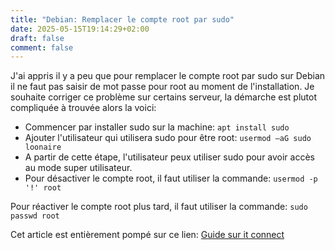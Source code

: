 ```yaml
---
title: "Debian: Remplacer le compte root par sudo"
date: 2025-05-15T19:14:29+02:00
draft: false
comment: false
---
```


J'ai appris il y a peu que pour remplacer le compte root par sudo sur Debian il ne faut pas saisir de mot passe pour root au moment de l'installation. Je souhaite corriger ce problème sur certains serveur, la démarche est plutot compliquée à trouvée alors la voici:

- Commencer par installer sudo sur la machine: ```apt install sudo```
- Ajouter l'utilisateur qui utilisera sudo pour être root: ```usermod –aG sudo loonaire```
- A partir de cette étape, l'utilisateur peux utiliser sudo pour avoir accès au mode super utilisateur.
- Pour désactiver le compte root, il faut utiliser la commande: ```usermod -p '!' root```

Pour réactiver le compte root plus tard, il faut utiliser la commande: ```sudo passwd root```

Cet article est entièrement pompé sur ce lien: [Guide sur it connect](https://www.it-connect.fr/linux-comment-desactiver-le-compte-root-sur-debian-12/)
